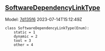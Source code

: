 ## [SoftwareDependencyLinkType](https://github.com/spdx/spdx-3-model/blob/main/model/Software/Vocabularies/SoftwareDependencyLinkType.md)
Model: [7d135f6](https://github.com/spdx/spdx-3-model/commit/7d135f6b3c1c412e06ae2ca73da3cbbbcdbc5cda) 2023-07-14T15:12:49Z
```
class SoftwareDependencyLinkType(Enum):
    static = 1
    dynamic = 2
    tool = 3
    other = 4
```
